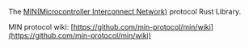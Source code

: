 The [MIN(Microcontroller Interconnect Network)](https://github.com/min-protocol/min) protocol Rust Library.

MIN protocol wiki: [https://github.com/min-protocol/min/wiki](https://github.com/min-protocol/min/wiki)
